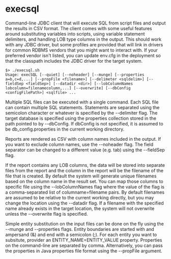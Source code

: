 # execsql
Command-line JDBC client that will execute SQL from script files and output the results in CSV format. The client comes with some useful features around substituting variables into scripts, using variable statement delimiters, and handling LOB type columns in the output. This should work with any JDBC driver, but some profiles are provided that will link in drivers for common RDBMS vendors that you might want to interact with. If your preferred vendor isn't listed, you can update env.cfg in the deployment so that the classpath includes the JDBC driver for the target system.

```
$> ./execsql.sh
Usage: execSQL [--quiet] [--noheader] [--munge] [--properties a=b,c=d,...] [--propFile <filename>] [--delimeter <sqldelim>] [--fieldSep <fieldSep>] [--datadir <dir>] [--lobColumnNames lobcolumn=filenamecolumn,...] [--overwrite] [--dbConfig <configFilePath>] <sqlfile> ...
```

Multiple SQL files can be executed with a single command. Each SQL file can contain multiple SQL statements. Statements are separated using the semicolon character or whatever is specified by the --delimiter flag. The target database is specified using the properties collection stored in the path pointed to by --dbConfig. If dbConfig is not specified, it is assumed to be db_config.properties in the current working directory.

Reports are rendered as CSV with column names included in the output. If you want to exclude column names, use the --noheader flag. The field separator can be changed to a different value (e.g. tab) using the --fieldSep flag.

If the report contains any LOB columns, the data will be stored into separate files from the report and the column in the report will be the filename of the file that is created. By default the system will generate unique filenames based on the column name in the result set. You can map those columns to specific file using the --lobColumnNames flag where the value of the flag is a comma-separated list of columname=filename pairs. By default filenames are assumed to be relative to the current working directly, but you may change the location using the --datadir flag. If a filename with the specified name already exists in the target location, the system will not overwrite unless the --overwrite flag is specified.

Simple entity substitution on the input files can be done on the fly using the --munge and --properties flags. Entity boundaries are started with and ampersand (&amp;) and end with a semicolon (;). For each entity you want to subsitute, provider an ENTITY_NAME=ENTITY_VALUE property. Properties on the command-line are separated by comma. Alternatively, you can pass the properties in Java properties file format using the --propFile argument. 

